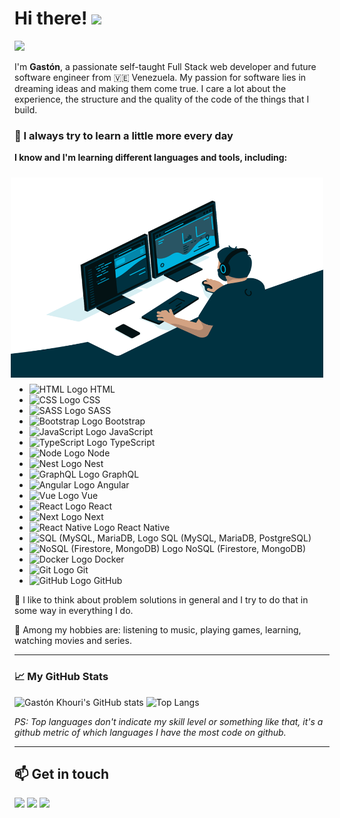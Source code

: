 # Hi there! <img src="https://media.giphy.com/media/hvRJCLFzcasrR4ia7z/giphy.gif" height="25px">

![](https://visitor-badge.glitch.me/badge?page_id=gastonkhouri.gastonkhouri)

I'm **Gastón**, a passionate self-taught Full Stack web developer and future software engineer from 🇻🇪 Venezuela. My passion for software lies in dreaming ideas and making them come true. I care a lot about the experience, the structure and the quality of the code of the things that I build.

### 📌 I always try to learn a little more every day

**I know and I'm learning different languages ​​and tools, including:**

<img align="right" style="margin: 10px" alt="GIF" src="https://raw.githubusercontent.com/gastonkhouri/gastonkhouri/main/.github/images/code.gif" width="500" height="320" />

- <img height="18" alt="HTML Logo" src="https://img.icons8.com/color/96/000000/html-5--v1.png"/> HTML
- <img height="18" alt="CSS Logo" src="https://img.icons8.com/color/96/000000/css3.png"/> CSS
- <img height="18" alt="SASS Logo" src="https://img.icons8.com/color/96/000000/sass.png"/> SASS
- <img height="18" alt="Bootstrap Logo" src="https://img.icons8.com/color/96/000000/bootstrap.png"/> Bootstrap
- <img height="18" alt="JavaScript Logo" src="https://img.icons8.com/color/96/000000/javascript.png"/> JavaScript
- <img height="18" alt="TypeScript Logo" src="https://img.icons8.com/color/96/000000/typescript.png"/> TypeScript
- <img height="18" alt="Node Logo" src="https://img.icons8.com/windows/96/68a063/node-js.png"/> Node
- <img height="18" alt="Nest Logo" src="https://static-00.iconduck.com/assets.00/nestjs-icon-512x510-9nvpcyc3.png"/> Nest
- <img height="18" alt="GraphQL Logo" src="https://img.icons8.com/color/96/graphql.png"/> GraphQL
- <img height="18" alt="Angular Logo" src="https://img.icons8.com/color/96/000000/angularjs.png"/> Angular
- <img height="18" alt="Vue Logo" src="https://img.icons8.com/color/96/000000/vue-js.png"/> Vue
- <img height="18" alt="React Logo" src="https://img.icons8.com/officel/96/000000/react.png"/> React
- <img height="18" alt="Next Logo" src="https://img.icons8.com/fluency-systems-regular/96/AC3AC7/nextjs.png"/> Next
- <img height="18" alt="React Native Logo" src="https://img.icons8.com/color/96/react-native.png"/> React Native
- <img height="18" alt="SQL (MySQL, MariaDB,  Logo" src="https://img.icons8.com/color/96/000000/postgreesql.png"/> SQL (MySQL, MariaDB, PostgreSQL)
- <img height="18" alt="NoSQL (Firestore, MongoDB) Logo" src="https://img.icons8.com/color/96/000000/firebase.png"/> NoSQL (Firestore, MongoDB)
- <img height="18" alt="Docker Logo" src="https://img.icons8.com/color/96/000000/docker.png"/> Docker
- <img height="18" alt="Git Logo" src="https://img.icons8.com/color/96/fa314a/git.png"/> Git
- <img height="18" alt="GitHub Logo" src="https://img.icons8.com/plasticine/96/000000/github.png"/> GitHub
 
📝 I like to think about problem solutions in general and I try to do that in some way in everything I do.

💬 Among my hobbies are: listening to music, playing games, learning, watching movies and series.

<hr/>

### 📈 My GitHub Stats

![Gastón Khouri's GitHub stats](https://github-readme-stats.vercel.app/api?username=gastonkhouri&hide=contribs,prs&theme=dark&show_icons=true) ![Top Langs](https://github-readme-stats.vercel.app/api/top-langs/?username=gastonkhouri&layout=compact&theme=dark)

*PS: Top languages ​​don't indicate my skill level or something like that, it's a github metric of which languages ​​I have the most code on github.*

<hr/>

## 📫 Get in touch
<a href="https://twitter.com/khourigaston"><img width="36px" src="https://img.icons8.com/fluent/96/000000/twitter.png"/></a>
<a href="https://instagram.com/gastonkhouri"><img width="36px" src="https://img.icons8.com/fluent/96/000000/instagram-new.png"/></a>
<a href="https://linkedin.com/in/gastonkhouri"><img width="36px" src="https://img.icons8.com/fluent/96/000000/linkedin.png"/></a>


